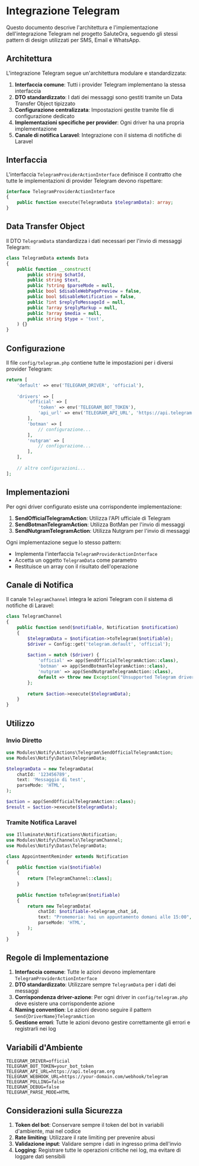 # Integrazione Telegram 

Questo documento descrive l'architettura e l'implementazione dell'integrazione Telegram nel progetto SaluteOra, seguendo gli stessi pattern di design utilizzati per SMS, Email e WhatsApp.

## Architettura

L'integrazione Telegram segue un'architettura modulare e standardizzata:

1. **Interfaccia comune**: Tutti i provider Telegram implementano la stessa interfaccia
2. **DTO standardizzato**: I dati dei messaggi sono gestiti tramite un Data Transfer Object tipizzato
3. **Configurazione centralizzata**: Impostazioni gestite tramite file di configurazione dedicato
4. **Implementazioni specifiche per provider**: Ogni driver ha una propria implementazione
5. **Canale di notifica Laravel**: Integrazione con il sistema di notifiche di Laravel

## Interfaccia

L'interfaccia `TelegramProviderActionInterface` definisce il contratto che tutte le implementazioni di provider Telegram devono rispettare:

```php
interface TelegramProviderActionInterface
{
    public function execute(TelegramData $telegramData): array;
}
```

## Data Transfer Object

Il DTO `TelegramData` standardizza i dati necessari per l'invio di messaggi Telegram:

```php
class TelegramData extends Data
{
    public function __construct(
        public string $chatId,
        public string $text,
        public ?string $parseMode = null,
        public bool $disableWebPagePreview = false,
        public bool $disableNotification = false,
        public ?int $replyToMessageId = null,
        public ?array $replyMarkup = null,
        public ?array $media = null,
        public string $type = 'text',
    ) {}
}
```

## Configurazione

Il file `config/telegram.php` contiene tutte le impostazioni per i diversi provider Telegram:

```php
return [
    'default' => env('TELEGRAM_DRIVER', 'official'),
    
    'drivers' => [
        'official' => [
            'token' => env('TELEGRAM_BOT_TOKEN'),
            'api_url' => env('TELEGRAM_API_URL', 'https://api.telegram.org'),
        ],
        'botman' => [
            // configurazione...
        ],
        'nutgram' => [
            // configurazione...
        ],
    ],
    
    // altre configurazioni...
];
```

## Implementazioni

Per ogni driver configurato esiste una corrispondente implementazione:

1. **SendOfficialTelegramAction**: Utilizza l'API ufficiale di Telegram
2. **SendBotmanTelegramAction**: Utilizza BotMan per l'invio di messaggi
3. **SendNutgramTelegramAction**: Utilizza Nutgram per l'invio di messaggi

Ogni implementazione segue lo stesso pattern:
- Implementa l'interfaccia `TelegramProviderActionInterface`
- Accetta un oggetto `TelegramData` come parametro
- Restituisce un array con il risultato dell'operazione

## Canale di Notifica

Il canale `TelegramChannel` integra le azioni Telegram con il sistema di notifiche di Laravel:

```php
class TelegramChannel
{
    public function send($notifiable, Notification $notification)
    {
        $telegramData = $notification->toTelegram($notifiable);
        $driver = Config::get('telegram.default', 'official');
        
        $action = match ($driver) {
            'official' => app(SendOfficialTelegramAction::class),
            'botman' => app(SendBotmanTelegramAction::class),
            'nutgram' => app(SendNutgramTelegramAction::class),
            default => throw new Exception("Unsupported Telegram driver: {$driver}"),
        };
        
        return $action->execute($telegramData);
    }
}
```

## Utilizzo

### Invio Diretto

```php
use Modules\Notify\Actions\Telegram\SendOfficialTelegramAction;
use Modules\Notify\Datas\TelegramData;

$telegramData = new TelegramData(
    chatId: '123456789',
    text: 'Messaggio di test',
    parseMode: 'HTML',
);

$action = app(SendOfficialTelegramAction::class);
$result = $action->execute($telegramData);
```

### Tramite Notifica Laravel

```php
use Illuminate\Notifications\Notification;
use Modules\Notify\Channels\TelegramChannel;
use Modules\Notify\Datas\TelegramData;

class AppointmentReminder extends Notification
{
    public function via($notifiable)
    {
        return [TelegramChannel::class];
    }
    
    public function toTelegram($notifiable)
    {
        return new TelegramData(
            chatId: $notifiable->telegram_chat_id,
            text: "Promemoria: hai un appuntamento domani alle 15:00",
            parseMode: 'HTML',
        );
    }
}
```

## Regole di Implementazione

1. **Interfaccia comune**: Tutte le azioni devono implementare `TelegramProviderActionInterface`
2. **DTO standardizzato**: Utilizzare sempre `TelegramData` per i dati dei messaggi
3. **Corrispondenza driver-azione**: Per ogni driver in `config/telegram.php` deve esistere una corrispondente azione
4. **Naming convention**: Le azioni devono seguire il pattern `Send{DriverName}TelegramAction`
5. **Gestione errori**: Tutte le azioni devono gestire correttamente gli errori e registrarli nei log

## Variabili d'Ambiente

```
TELEGRAM_DRIVER=official
TELEGRAM_BOT_TOKEN=your_bot_token
TELEGRAM_API_URL=https://api.telegram.org
TELEGRAM_WEBHOOK_URL=https://your-domain.com/webhook/telegram
TELEGRAM_POLLING=false
TELEGRAM_DEBUG=false
TELEGRAM_PARSE_MODE=HTML
```

## Considerazioni sulla Sicurezza

1. **Token del bot**: Conservare sempre il token del bot in variabili d'ambiente, mai nel codice
2. **Rate limiting**: Utilizzare il rate limiting per prevenire abusi
3. **Validazione input**: Validare sempre i dati in ingresso prima dell'invio
4. **Logging**: Registrare tutte le operazioni critiche nei log, ma evitare di loggare dati sensibili
